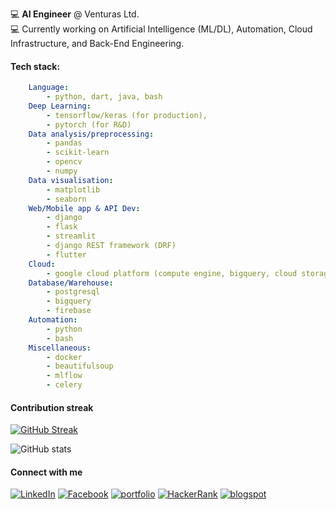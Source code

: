 
:computer:   **AI Engineer** @ Venturas Ltd. </br>
:computer:   Currently working on Artificial Intelligence (ML/DL), Automation, Cloud Infrastructure, and Back-End Engineering.</br>

#### Tech stack: 

```yaml
    Language: 
        - python, dart, java, bash
    Deep Learning: 
        - tensorflow/keras (for production), 
        - pytorch (for R&D)
    Data analysis/preprocessing: 
        - pandas
        - scikit-learn
        - opencv
        - numpy
    Data visualisation: 
        - matplotlib
        - seaborn
    Web/Mobile app & API Dev: 
        - django
        - flask
        - streamlit
        - django REST framework (DRF)
        - flutter
    Cloud: 
        - google cloud platform (compute engine, bigquery, cloud storage, ai platform, pub/sub, app engine)
    Database/Warehouse: 
        - postgresql
        - bigquery
        - firebase
    Automation: 
        - python
        - bash  
    Miscellaneous: 
        - docker
        - beautifulsoup
        - mlflow 
        - celery
```



#### Contribution streak

[![GitHub Streak](http://github-readme-streak-stats.herokuapp.com?user=sksoumik&date_format=M%20j%5B%2C%20Y%5D)](https://git.io/streak-stats)

![GitHub stats](https://github-readme-stats.vercel.app/api?username=sksoumik&count_private=true&theme=graywhite)


#### Connect with me

<a href="https://www.linkedin.com/in/sksoumik/" target="_blank"><img src="https://img.shields.io/badge/linkedin-%40sksoumik-blue" alt="LinkedIn"></a>
<a href="https://www.facebook.com/sadmanks" target="_blank"><img src="https://img.shields.io/badge/facebook-%40sadmanks-9cf" alt="Facebook"></a>
<a href="https://sksoumik.github.io/" target="_blank"><img src="https://img.shields.io/badge/portfolio-sksoumik-success" alt="portfolio"></a>
<a href="https://www.hackerrank.com/sadmanks" target="_blank"><img src="https://img.shields.io/badge/HackeRank-sadmanks-success" alt="HackerRank"></a>
<a href="https://sksoumik.blogspot.com/" target="_blank"><img src="https://img.shields.io/badge/blog-%40sksoumik-orange" alt="blogspot"></a>

</br>
